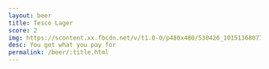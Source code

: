 ```yaml
---
layout: beer
title: Tesco Lager
score: 2
img: https://scontent.xx.fbcdn.net/v/t1.0-0/p480x480/530426_10151368077248745_1651993820_n.jpg?oh=aa9b9acd0e6e5a0d4c2388927216a407&oe=58DEDCA0
desc: You get what you pay for
permalink: /beer/:title.html
---
```


